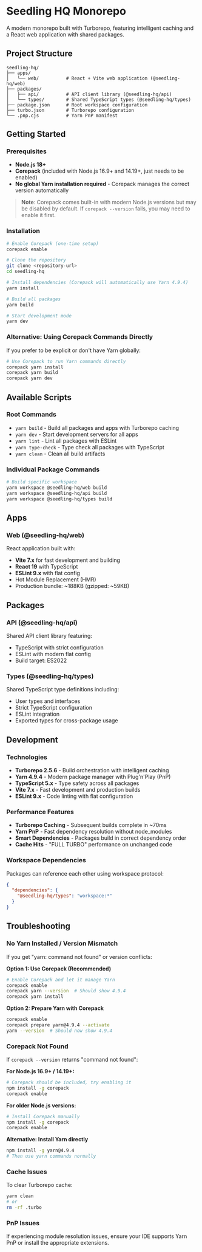 # Seedling HQ Monorepo

A modern monorepo built with Turborepo, featuring intelligent caching and a React web application with shared packages.

## Project Structure

```
seedling-hq/
├── apps/
│   └── web/          # React + Vite web application (@seedling-hq/web)
├── packages/
│   ├── api/          # API client library (@seedling-hq/api)
│   └── types/        # Shared TypeScript types (@seedling-hq/types)
├── package.json      # Root workspace configuration
├── turbo.json        # Turborepo configuration
└── .pnp.cjs          # Yarn PnP manifest
```

## Getting Started

### Prerequisites

- **Node.js 18+**
- **Corepack** (included with Node.js 16.9+ and 14.19+, just needs to be enabled)
- **No global Yarn installation required** - Corepack manages the correct version automatically

> **Note**: Corepack comes built-in with modern Node.js versions but may be disabled by default. If `corepack --version` fails, you may need to enable it first.

### Installation

```bash
# Enable Corepack (one-time setup)
corepack enable

# Clone the repository
git clone <repository-url>
cd seedling-hq

# Install dependencies (Corepack will automatically use Yarn 4.9.4)
yarn install

# Build all packages
yarn build

# Start development mode
yarn dev
```

### Alternative: Using Corepack Commands Directly

If you prefer to be explicit or don't have Yarn globally:

```bash
# Use Corepack to run Yarn commands directly
corepack yarn install
corepack yarn build
corepack yarn dev
```

## Available Scripts

### Root Commands
- `yarn build` - Build all packages and apps with Turborepo caching
- `yarn dev` - Start development servers for all apps
- `yarn lint` - Lint all packages with ESLint
- `yarn type-check` - Type check all packages with TypeScript
- `yarn clean` - Clean all build artifacts

### Individual Package Commands
```bash
# Build specific workspace
yarn workspace @seedling-hq/web build
yarn workspace @seedling-hq/api build
yarn workspace @seedling-hq/types build
```

## Apps

### Web (@seedling-hq/web)
React application built with:
- **Vite 7.x** for fast development and building
- **React 19** with TypeScript
- **ESLint 9.x** with flat config
- Hot Module Replacement (HMR)
- Production bundle: ~188KB (gzipped: ~59KB)

## Packages

### API (@seedling-hq/api)
Shared API client library featuring:
- TypeScript with strict configuration
- ESLint with modern flat config
- Build target: ES2022

### Types (@seedling-hq/types)
Shared TypeScript type definitions including:
- User types and interfaces
- Strict TypeScript configuration
- ESLint integration
- Exported types for cross-package usage

## Development

### Technologies
- **Turborepo 2.5.6** - Build orchestration with intelligent caching
- **Yarn 4.9.4** - Modern package manager with Plug'n'Play (PnP)
- **TypeScript 5.x** - Type safety across all packages
- **Vite 7.x** - Fast development and production builds
- **ESLint 9.x** - Code linting with flat configuration

### Performance Features
- **Turborepo Caching** - Subsequent builds complete in ~70ms
- **Yarn PnP** - Fast dependency resolution without node_modules
- **Smart Dependencies** - Packages build in correct dependency order
- **Cache Hits** - "FULL TURBO" performance on unchanged code

### Workspace Dependencies
Packages can reference each other using workspace protocol:
```json
{
  "dependencies": {
    "@seedling-hq/types": "workspace:*"
  }
}
```

## Troubleshooting

### No Yarn Installed / Version Mismatch
If you get "yarn: command not found" or version conflicts:

**Option 1: Use Corepack (Recommended)**
```bash
# Enable Corepack and let it manage Yarn
corepack enable
corepack yarn --version  # Should show 4.9.4
corepack yarn install
```

**Option 2: Prepare Yarn with Corepack**
```bash
corepack enable
corepack prepare yarn@4.9.4 --activate
yarn --version  # Should now show 4.9.4
```

### Corepack Not Found
If `corepack --version` returns "command not found":

**For Node.js 16.9+ / 14.19+:**
```bash
# Corepack should be included, try enabling it
npm install -g corepack
corepack enable
```

**For older Node.js versions:**
```bash
# Install Corepack manually
npm install -g corepack
corepack enable
```

**Alternative: Install Yarn directly**
```bash
npm install -g yarn@4.9.4
# Then use yarn commands normally
```

### Cache Issues
To clear Turborepo cache:
```bash
yarn clean
# or
rm -rf .turbo
```

### PnP Issues
If experiencing module resolution issues, ensure your IDE supports Yarn PnP or install the appropriate extensions.
